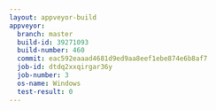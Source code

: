 ```yaml
---
layout: appveyor-build
appveyor:
  branch: master
  build-id: 39271093
  build-number: 460
  commit: eac592eaaad4681d9ed9aa8eef1ebe874e6b8af7
  job-id: dtdq2xxqirgar36y
  job-number: 3
  os-name: Windows
  test-result: 0
---
```

